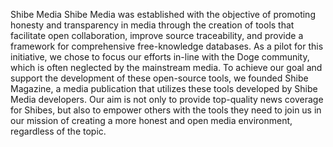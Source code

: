 Shibe Media
Shibe Media was established with the objective of promoting honesty and transparency in media through the creation of tools that facilitate open collaboration, improve source traceability, and provide a framework for comprehensive free-knowledge databases. As a pilot for this initiative, we chose to focus our efforts in-line with the Doge community, which is often neglected by the mainstream media. To achieve our goal and support the development of these open-source tools, we founded Shibe Magazine, a media publication that utilizes these tools developed by Shibe Media developers. Our aim is not only to provide top-quality news coverage for Shibes, but also to empower others with the tools they need to join us in our mission of creating a more honest and open media environment, regardless of the topic.
